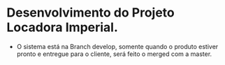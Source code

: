 
# Desenvolvimento do Projeto Locadora Imperial.  

- O sistema está na Branch develop, somente quando o produto estiver pronto e entregue para o cliente, será feito o merged com a master.
 
